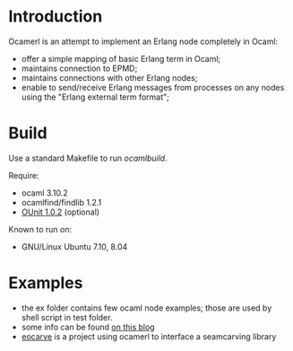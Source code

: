# Introduction #

Ocamerl is an attempt to implement an Erlang node completely in Ocaml:
  * offer a simple mapping of basic Erlang term in Ocaml;
  * maintains connection to EPMD;
  * maintains connections with other Erlang nodes;
  * enable to send/receive Erlang messages from processes on any nodes using the "Erlang external term format";


# Build #

Use a standard Makefile to run _ocamlbuild_.

Require:
  * ocaml 3.10.2
  * ocamlfind/findlib 1.2.1
  * [OUnit 1.0.2](http://www.xs4all.nl/~mmzeeman/ocaml) (optional)

Known to run on:
  * GNU/Linux Ubuntu 7.10, 8.04


# Examples #
  * the ex folder contains few ocaml node examples; those are used by shell script in test folder.
  * some info can be found [on this blog](http://khigia.wordpress.com/category/erlocaml)
  * [eocarve](http://github.com/khigia/eocarve/tree/master) is a project using ocamerl to interface a seamcarving library